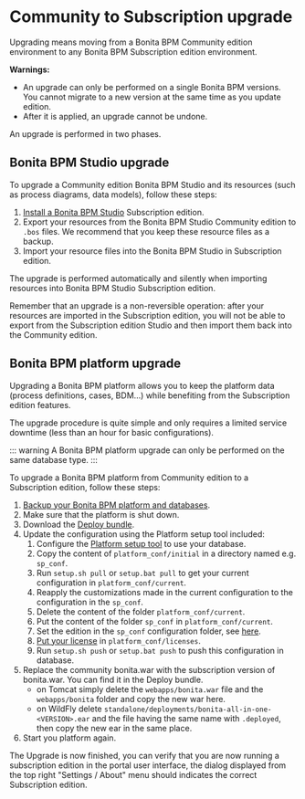 # Community to Subscription upgrade

Upgrading means moving from a Bonita BPM Community edition environment to any Bonita BPM Subscription 
edition environment.

**Warnings:**

* An upgrade can only be performed on a single Bonita BPM versions. You cannot migrate to a new version at the same time as you update edition.
* After it is applied, an upgrade cannot be undone.

An upgrade is performed in two phases.

## Bonita BPM Studio upgrade

To upgrade a Community edition Bonita BPM Studio and its resources (such as process diagrams, data models), follow these steps:

1. [Install a Bonita BPM Studio](bonita-bpm-studio-installation.md) Subscription edition.
2. Export your resources from the Bonita BPM Studio Community edition to `.bos` files. We recommend that you keep these resource files as a backup.
3. Import your resource files into the Bonita BPM Studio in Subscription edition.

The upgrade is performed automatically and silently when importing resources into Bonita BPM Studio Subscription edition.

Remember that an upgrade is a non-reversible operation: 
after your resources are imported in the Subscription edition, you will not be able to export from the Subscription edition Studio and then import them back into the Community edition.

## Bonita BPM platform upgrade

Upgrading a Bonita BPM platform allows you to keep the platform data (process definitions, cases, BDM...) 
while benefiting from the Subscription edition features.

The upgrade procedure is quite simple and only requires a limited service downtime (less than an hour for basic configurations).

::: warning
A Bonita BPM platform upgrade can only be performed on the same database type.
:::

To upgrade a Bonita BPM platform from Community edition to a Subscription edition, follow these steps:

1. [Backup your Bonita BPM platform and databases](back-up-bonita-bpm-platform.md).
2. Make sure that the platform is shut down.
3. Download the [Deploy bundle](deploy-bundle.md).
4. Update the configuration using the Platform setup tool included:
    1. Configure the [Platform setup tool](BonitaBPM_platform_setup#configure_tool) to use your database.
    2. Copy the content of `platform_conf/initial` in a directory named e.g. `sp_conf`.
    3. Run `setup.sh pull` or `setup.bat pull` to get your current configuration in `platform_conf/current`.
    4. Reapply the customizations made in the current configuration to the configuration in the `sp_conf`.
    5. Delete the content of the folder `platform_conf/current`.
    6. Put the content of the folder `sp_conf` in `platform_conf/current`.
    7. Set the edition in the `sp_conf` configuration folder, see [here](tomcat-bundle.md#edition_specification).
    7. [Put your license](licenses.md) in `platform_conf/licenses`.
    8. Run `setup.sh push` or `setup.bat push` to push this configuration in database.
5. Replace the community bonita.war with the subscription version of bonita.war. You can find it in the Deploy bundle.
    * on Tomcat simply delete the `webapps/bonita.war` file and the `webapps/bonita` folder and copy the new war here.
    * on WildFly delete `standalone/deployments/bonita-all-in-one-<VERSION>.ear` and the file having the same name with `.deployed`, then copy the new ear in the same place.
6. Start you platform again.

The Upgrade is now finished, you can verify that you are now running a subscription edition in the portal user interface, the dialog displayed from the top right "Settings / About" menu should indicates the correct Subscription edition.

